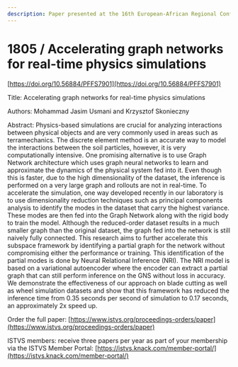 ```yaml
---
description: Paper presented at the 16th European-African Regional Conference of the ISTVS
---
```


# 1805 / Accelerating graph networks for real-time physics simulations

[https://doi.org/10.56884/PFFS7901](https://doi.org/10.56884/PFFS7901)

Title: Accelerating graph networks for real-time physics simulations

Authors: Mohammad Jasim Usmani and Krzysztof Skonieczny

Abstract: Physics-based simulations are crucial for analyzing interactions between physical objects and are very commonly used in areas such as terramechanics. The discrete element method is an accurate way to model the interactions between the soil particles, however, it is very computationally intensive. One promising alternative is to use Graph Network architecture which uses graph neural networks to learn and approximate the dynamics of the physical system fed into it. Even though this is faster, due to the high dimensionality of the dataset, the inference is performed on a very large graph and rollouts are not in real-time. To accelerate the simulation, one way developed recently in our laboratory is to use dimensionality reduction techniques such as principal components analysis to identify the modes in the dataset that carry the highest variance. These modes are then fed into the Graph Network along with the rigid body to train the model. Although the reduced-order dataset results in a much smaller graph than the original dataset, the graph fed into the network is still naively fully connected. This research aims to further accelerate this subspace framework by identifying a partial graph for the network without compromising either the performance or training. This identification of the partial modes is done by Neural Relational Inference (NRI). The NRI model is based on a variational autoencoder where the encoder can extract a partial graph that can still perform inference on the GNS without loss in accuracy. We demonstrate the effectiveness of our approach on blade cutting as well as wheel simulation datasets and show that this framework has reduced the inference time from 0.35 seconds per second of simulation to 0.17 seconds, an approximately 2x speed up.

Order the full paper: [https://www.istvs.org/proceedings-orders/paper](https://www.istvs.org/proceedings-orders/paper)

ISTVS members: receive three papers per year as part of your membership via the ISTVS Member Portal: [https://istvs.knack.com/member-portal/](https://istvs.knack.com/member-portal/)

